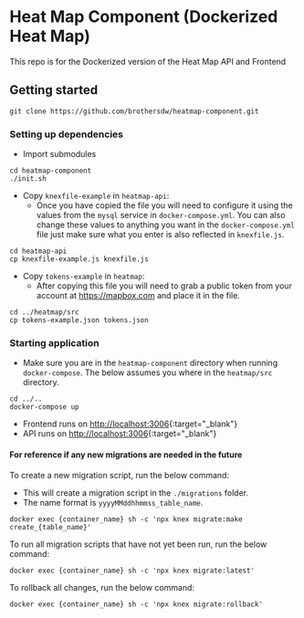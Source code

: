 # Heat Map Component (Dockerized Heat Map)

This repo is for the Dockerized version of the Heat Map API and Frontend

## Getting started

```shell script
git clone https://github.com/brothersdw/heatmap-component.git
```

### Setting up dependencies

- Import submodules

```shell script
cd heatmap-component
./init.sh
```

- Copy `knexfile-example` in `heatmap-api`:
  - Once you have copied the file you will need to configure it using the values from the `mysql` service in `docker-compose.yml`. You can also change these values to anything you want in the `docker-compose.yml` file just make sure what you enter is also reflected in `knexfile.js`.

```shell script
cd heatmap-api
cp knexfile-example.js knexfile.js
```

- Copy `tokens-example` in `heatmap`:
  - After copying this file you will need to grab a public token from your account at https://mapbox.com and place it in the file.

```shell script
cd ../heatmap/src
cp tokens-example.json tokens.json
```

### Starting application

- Make sure you are in the `heatmap-component` directory when running `docker-compose`. The below assumes you where in the `heatmap/src` directory.

```shell script
cd ../..
docker-compose up
```

- Frontend runs on [http://localhost:3006](http://localhost:3006){:target="\_blank"}
- API runs on [http://localhost:3006](http://localhost:3006){:target="\_blank"}

#### For reference if any new migrations are needed in the future

To create a new migration script, run the below command:

- This will create a migration script in the `./migrations` folder.
- The name format is `yyyyMMddhhmmss_table_name`.

```shell script
docker exec {container_name} sh -c 'npx knex migrate:make create_{table_name}'
```

To run all migration scripts that have not yet been run, run the below command:

```shell script
docker exec {container_name} sh -c 'npx knex migrate:latest'
```

To rollback all changes, run the below command:

```shell script
docker exec {container_name} sh -c 'npx knex migrate:rollback'
```
